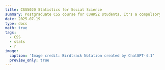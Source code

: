 ```yaml
---
title: CSS5020 Statistics for Social Science
summary: Postgraduate CSS course for CUHKSZ students. It's a compulsory course focusing on basic statistics.
date: 2025-07-19
type: docs
math: true
tags:
  - CSS
  - stats
  - r
image:
  caption: 'Image credit: Birdtrack Notation created by ChatGPT-4.1'
  preview_only: true
---
```


